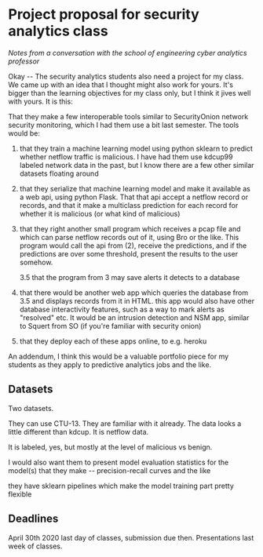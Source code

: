 Project proposal for security analytics class
=============================================

_Notes from a conversation with the school of engineering cyber analytics professor_

Okay -- The security analytics students also need a project for my class. We came up with an idea that I thought might also work for yours. It's bigger than the learning objectives for my class only, but I think it jives well with yours. It is this:

That they make a few interoperable tools similar to SecurityOnion network security monitoring, which I had them use a bit last semester. The tools would be:

1.  that they train a machine learning model using python sklearn to predict whether netflow traffic is malicious. I have had them use kdcup99 labeled network data in the past, but I know there are a few other similar datasets floating around

2.  that they serialize that machine learning model and make it available as a web api, using python Flask. That that api accept a netflow record or records, and that it make a multiclass prediction for each record for whether it is malicious (or what kind of malicious)

3.  that they right another small program which receives a pcap file and which can parse netflow records out of it, using Bro or the like. This program would call the api from (2), receive the predictions, and if the predictions are over some threshold, present the results to the user somehow.

    3.5   that the program from 3 may save alerts it detects to a database

4.  that there would be another web app which queries the database from 3.5 and displays records from it in HTML. this app would also have other database interactivity features, such as a way to mark alerts as "resolved" etc. It would be an intrusion detection and NSM app, similar to Squert from SO (if you're familiar with security onion)

5.  that they deploy each of these apps online, to e.g. heroku

An addendum, I think this would be a valuable portfolio piece for my students as they apply to predictive analytics jobs and the like.



Datasets
--------

Two datasets.

They can use CTU-13.  They are familiar with it already.  The data looks a little different than kdcup.  It is netflow data.

It is labeled, yes, but mostly at the level of malicious vs benign.

I would also want them to present model evaluation statistics for the model(s) that they make -- precision-recall curves and the like

they have sklearn pipelines which make the model training part pretty flexible


Deadlines
---------

April 30th 2020 last day of classes, submission due then. Presentations last week of classes.
